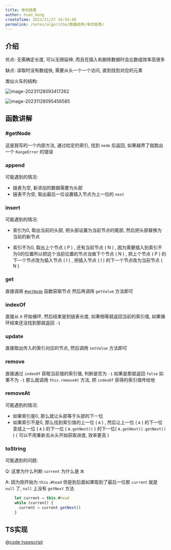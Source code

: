 ```yaml
---
title: 单向链表
author: huan_kong
createTime: 2023/11/27 14:54:40
permalink: /notes/algorithm/数据结构/单向链表/
---
```


## 介绍

优点: 无需确定长度, 可以无限延伸, 而且在插入和删除数据时会比数组效率高很多

缺点: 读取时没有数组快, 需要从头一个一个访问, 直到找到对应的元素

类似火车的结构:

![image-20231128093417262](https://img.huankong.top/i/2023/11/28/656543a4666b2.png)

![image-20231128095456585](https://img.huankong.top/i/2023/11/28/65654874687d3.png)

## 函数讲解

### #getNode

这是我写的一个内部方法, 通过给定的索引, 找到 `node` 后返回, 如果越界了就跑出一个 `RangeError` 的错误

### append

可能遇到的情况:

- 链表为空, 新添加的数据需要为头部
- 链表不为空, 取出最后一位设置插入节点为上一位的 `next`

### insert

可能遇到的情况:

- 索引为0, 取出当前的头部, 把头部设置为当前节点的尾部, 然后把头部替换为当前的新节点

- 索引不为0, 取出上个节点 ( P ) , 还有当前节点 ( N ) , 因为需要插入到索引不为0的位置所以把这个当前位置的节点当做下个节点 ( N ) , 把上个节点 ( P ) 的下一个节点改为插入节点 ( I ) , 把插入节点 ( I ) 的下一个节点改为当前节点 ( N )

### get

直接调用 [`#getNode`](#getnode) 函数获取节点 然后再调用 `getValue` 方法即可

### indexOf

直接从 `0` 开始循环, 然后结束是到链表长度, 如果相等就返回当前的索引值, 如果循环结束还没找到那就返回 `-1`

### update

直接取出传入的索引对应的节点, 然后调用 `setValue` 方法即可

### remove

直接通过 `indexOf` 获取当前值的索引值, 判断是否为 `-1` 如果是那就返回 `false` 如果不为 `-1` 那么就调用 `this.removeAt` 方法, 把 `indexOf` 获得的索引值传给他

### removeAt

可能遇到的情况:

- 如果索引是0, 那么就让头部等于头部的下一位
- 如果索引不是0, 那么找到索引值的上一位 (  `A`  ) , 然后让上一位 (  `A`  ) 的下一位变成上一位 (  `A`  ) 的下一位 (  `A.getNext()`  ) 的下一位( `A.getNext().getNext()` ) ( 可以不用重新去从头开始获取进度, 效率更高 )

### toString

可能遇到的问题:

Q: 这里为什么判断 `current` 为什么是 `真`

A: 因为刚开始为 `this.#head` 但是到后面如果取到了最后一位那 `current` 就是 `null` 了, `null` 上没有 `getNext` 方法

``` ts
    let current = this.#head
    while (current) {
      current = current.getNext()
    }
```

## TS实现

@[code typescript](./code/单向链表.ts)
